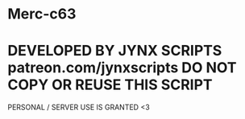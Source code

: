# Merc-c63
# DEVELOPED BY JYNX SCRIPTS patreon.com/jynxscripts DO NOT COPY OR REUSE THIS SCRIPT
 PERSONAL / SERVER USE IS GRANTED <3
